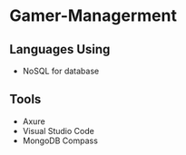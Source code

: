 # Gamer-Managerment

## Languages Using
* NoSQL for database

## Tools
* Axure
* Visual Studio Code
* MongoDB Compass
